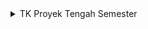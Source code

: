 <details>
<summary> TK Proyek Tengah Semester </summary>

## Anggota Kelompok B04

1. Sayyid Thariq Gilang Muttaqien (2306275714)
2. Rizki Amani Hasanah (2306213376)
3. Andi Muhammad Adlyn Fakhreyza Khairi Putra (2306241713)
4. Dara Zakya Apriani (2306165906)
5. Rama Aditya Rifki Harmono (2306165502)
6. Salomo Immanuel Putra (2306219745)

 ## Jakarta Wardrobe (JaWa)

Jakarta Wardrobe (JaWa) adalah sebuah aplikasi informasi yang menyediakan data lengkap mengenai produk fashion yang tersedia di berbagai toko di wilayah Jakarta. Aplikasi ini bukanlah sebuah platform berbelanja *online*, melainkan sebuah wadah informasi yang memudahkan pengguna, baik warga Jakarta maupun pendatang, untuk menemukan dan mengeksplorasi produk fashion, seperti celana, baju, dress, sepatu, dan lainnya. Kategori yang disediakan di antaranya adalah *women’s clothing*, *men’s clothing*, dan *footwear*. 

Keberadaan aplikasi JaWa diharapkan dapat membantu pengguna untuk mengakses dan mendapatkan informasi setiap produk yang dicari, termasuk deskripsi, detail produk, ulasan, dan lokasi toko yang menjual produk tersebut. Aplikasi ini dilengkapi dengan berbagai fitur menarik, seperti __*rating*__ dan __*comment*__ yang akan tersedia pada laman ulasan, memungkinkan pengguna memberikan penilaian serta ulasan terhadap produk, sehingga dapat membantu pengguna lain dalam mengambil keputusan yang lebih terinformasi. Selain itu, pengguna juga dapat menyimpan produk favorit mereka ke dalam halaman khusus yang disebut __*User Choice*__, di mana mereka dapat dengan mudah mengakses kembali produk-produk yang mereka sukai di masa mendatang. Selain fitur-fitur diatasm JaWa juga menyediakan fitur __*Categories*__ yang mengelompokkan produk berdasarkan jenis fashion, serta modul filter __location__, yang memungkinkan pengguna menyaring produk berdasarkan lokasi toko, sehingga mereka dapat menemukan produk fashion yang tersedia di daerah terdekat. 

__Manfaat Aplikasi:__ 

1. __Memberikan informasi yang komprehensif__ tentang produk fashion di Jakarta, sehingga pengguna dapat dengan mudah menemukan produk yang  dicari.
2. __Membantu pengguna memilih produk berdasarkan lokasi serta rating dan ulasan__ yang diberikan oleh pengguna lain, meningkatkan pengalaman eksplorasi.
3. __Menawarkan fitur personalisasi__ melalui fitur __*User Choice*__, yang memungkinkan pengguna menyimpan produk favorit mereka untuk referensi di masa mendatang.
4. __Mempermudah pencarian produk__ dengan fitur filter berdasarkan jenis fashion, nama produk (*alphabetical*), dan lokasi toko.
5. __Mendorong interaksi komunitas__ melalui fitur komentar dan ulasan, di mana pengguna dapat berbagi pengalaman mereka mengenai produk tertentu. 

Dengan fitur-fitur ini, Jakarta Wardrobe menjadi solusi efektif bagi pengguna yang ingin mengetahui ketersediaan produk fashion di Jakarta sebelum mengunjungi toko, sehingga dapat menghemat waktu dan memastikan produk yang diinginkan tersedia. Aplikasi ini menyediakan informasi yang berguna bagi para warga Jakarta maupun pengunjung untuk merencanakan pembelian produk dengan lebih efisien.


## Daftar Modul

1. #### *Rating (Review Page)* 
**Dikerjakan oleh Rama Aditya Rifki Harmono**

Modul ini bertanggung jawab untuk menyimpan dan menampilkan rating setiap produk. Rating diberikan dalam bentuk angka dengan range 1 sampai 5 yang disimpan sebagai atribut rating_value dalam tabel. Pada impleemntasinya, modul ini akan mengumpulkan dan menghitung rata-rata rating dari semua pengguna untuk setiap produk.

#### *Attributes*:
- id: Primary Key 
- product_id: Foreign Key yang terhubung ke tabel Produk 
- user_id: Foreign Key yang terhubung ke tabel Pengguna 
- rating_value: Integer yang menyimpan nilai rating (1–5) 
- timestamp: Timestamp untuk merekam waktu pemberian rating 

2. #### *Comment (Review Page)* 
**Dikerjakan oleh Salomo Immanuel Putra **

Modul ini bertanggung jawab dalam menyimpan komentar yang diberikan oleh pengguna pada setiap produk. Setiap komentar dihubungkan dengan produk dan pengguna melalui __product_id__ dan __user_id__. Modul ini memungkinkan penyimpanan komentar dalam bentuk teks (comment_text), dengan waktu pembuatan disimpan dalam timestamp. Implementasi comment dan rating akan dijadikan satu dalam review page.

#### *Attributes*:
- id: Primary Key 
- product_id: Foreign Key yang mengacu pada tabel Produk 
- user_id: Foreign Key yang mengacu pada tabel Pengguna 
- comment_text: Text yang menyimpan isi komentar 
- timestamp: Timestamp untuk waktu pemberian komentar 

3. #### *Profile Page* 
**Dikerjakan oleh Dara Zakya Apriani**

Modul __*Profile Page*__ memberikan pengguna kendali penuh atas data profil mereka, sekaligus menyajikan ringkasan aktivitas yang dilakukan dalam aplikasi __Jakarta Wardrobe__. Di dalam halaman profil, pengguna dapat melihat rekapan dari aktivitas-aktivitas mereka, termasuk ulasan yang diberikan, artikel atau blog yang mungkin mereka tulis serta interaksi dalam fitur __*Global Chat*__. Dengan fitur ini, pengguna memiliki akses langsung untuk mengelola aktivitas mereka, baik itu mengedit, menghapus, maupun memperbarui konten sesuai keinginan.


#### *Attributes*:
- id: Primary Key
- username: String untuk nama pengguna
- profile_image: URL atau path untuk menyimpan gambar profil
- email: String untuk alamat email pengguna
- date_joined: Timestamp untuk tanggal bergabung
- activity_summary: Relasi One-to-Many dengan tabel Aktivitas yang mencakup ringkasan ulasan, artikel, dan interaksi di Global Chat
- total_reviews: Integer yang menyimpan jumlah total ulasan pengguna
- total_articles: Integer yang menyimpan jumlah total artikel atau blog pengguna
- total_chat_interactions: Integer yang menyimpan jumlah total interaksi di Global Chat
- activity_history: Array atau relasi dengan tabel Aktivitas yang mencatat perubahan atau penghapusan yang dilakukan pengguna


4. #### *User Choice* 
**Dikerjakan oleh Andi Muhammad Adlyn Fakhreyza Khairi Putra**

Modul ini bertanggung jawab untuk mengelola fitur User Choice. Pengguna akan memiliki halaman personal yang menampilkan barang-barang yang mereka masukkan ke dalam daftar favorit, disebut sebagai __*User Choice*__. Modul ini menyimpan pilihan produk berdasarkan preferensi pengguna, yang akan ditampilkan secara khusus pada halaman tersebut. Setiap produk favorit dihubungkan dengan pengguna melalui __user_id__ dan disimpan dalam bentuk daftar produk yang telah ditambahkan ke dalam pilihan mereka.

#### *Attributes*:
- id: Primary Key 
- user_id: Foreign Key yang terhubung ke pengguna tertentu 
- favorite_products: Array atau relasi *Many-to-Many* ke tabel Produk yang menyimpan daftar produk favorit pengguna 


5. #### *Produk (Filter Categories & Location)*
**Dikerjakan oleh Sayyid Thariq Gilang Muttaqien**

Modul ini bertanggung jawab untuk mengelompokkan dan menyaring produk berdasarkan kategori dan lokasi toko yang menjual setiap produk. Pengguna dapat memilih kategori produk yang mereka inginkan serta lokasi toko yang tersedia, sehingga hanya produk yang sesuai dengan preferensi tersebut yang akan ditampilkan. Setiap produk dihubungkan dengan kategori melalui __category_id__ dan dengan lokasi melalui __location_id__, yang memungkinkan pengelompokan dan penelusuran yang lebih terfokus.

#### *Attributes*:
- category_id: Primary Key untuk kategori
- category_name: String yang menyimpan nama kategori, misalnya “Women’s Clothing”, “Men’s Clothing”, “Footwear”.
- description: Text opsional untuk deskripsi kategori
- location_id: Primary Key untuk lokasi
- location_name: String untuk nama lokasi atau area toko
- Produk Attributes:
  1. product_id: Foreign Key yang menghubungkan ke produk tertentu
  2. category_id: Foreign Key untuk menghubungkan produk dengan kategori tertentu
  3. location_id: Foreign Key untuk menghubungkan produk dengan lokasi tertentu


6. #### *Global Chat* 
**Dikerjakan oleh Rizky Amani Hasanah**

Modul ini menyediakan ruang komunitas bagi pengguna Jakarta Wardrobe (JaWa) untuk saling berinteraksi dan berdiskusi. Setiap pengguna dapat mengirim dan membaca pesan di ruang obrolan umum, di mana semua pengguna dapat berpartisipasi. Modul ini menyimpan pesan dalam bentuk teks, beserta informasi pengguna yang mengirim pesan dan waktu pengiriman, untuk membangun pengalaman komunitas yang aktif dan terbuka.

#### *Attributes*:
- id: Primary Key
- user_id: Foreign Key yang menghubungkan pesan dengan pengguna tertentu
- message_text: Text yang menyimpan isi pesan
- timestamp: Timestamp untuk merekam waktu pengiriman pesan


## Sumber Dataset
- __Nama Dataset__: Jakarta Wardrobe Product Dataset (JWP-dataset)

- __Link Sumber__: [JWP-Dataset](https://docs.google.com/spreadsheets/d/10Y80cMgyFb1CXp-TrQPabfEax1dL02Cxw_cFlwhmYKs/edit?usp=sharing)



- __Deskripsi Umum__:

Dataset ini menyediakan informasi mengenai produk fashion yang tersedia di sekitar Jakarta. Terdapat total 150 baris data, di mana setiap baris merepresentasikan satu produk. Tiap produk tergolong kedalam salah satu dari 5 kategori produk. Didalam dataset ini juga tersedia informasi terkait harga, stock, deskripsi, sumber gambar produk (dalam link url), serta nama dan lokasi toko dimana produk dijual. Dataset ini disusun berdasarkan data yang dikumpulkan dengan metode scraping pada 5 website toko berikut:

- __Referensi__:

1. [Parang Kencana](https://eshop.parangkencana.com/)
2. [Nayara](https://nayara.id/)
3. [Buttonscarves](https://www.buttonscarves.com/)
4. [thenblank](https://thenblank.com/) 
5. [THISISAPRIL](https://thisisapril.com/)

- __Catatan__: 

Beberapa produk mungkin memiliki deskripsi yang tidak lengkap dan format deskripsi antar produk yang diambil dari toko berbeda tidak seragam, serta harga dan stok yang tidak eksak.

- __Ukuran Dataset__:

1. Jumlah Baris: 150
2. Jumlah Kolom: 9

- __Format Data__: CSV

- __Deskripsi Kolom__:

1. category: Kategori produk.
2. nama: Nama produk.
3. price: Harga produk dalam rupiah pada saat data dikumpulkan.
4. stock: Jumlah ketersediaan produk.
5. desc: Deskripsi singkat tentang produk.

## Role atau Peran Pengguna

1. *Rating* \
Pengguna dapat melihat dan memberikan penilaian terhadap produk yang ditampilkan melalui fitur ini. 

2. *Comment* \
Pengguna dapat melihat dan meninggalkan komentar terkait suatu produk yang nantinya dapat dilihat oleh pengguna lain.

3. *Edit Profile* \
Pengguna dapat menyunting profil pengguna, seperti ID, nama, dan profile picture, dan informasi terkait akun mereka secara *real-time*. 

4. *User Choice* \
Pengguna dapat menyesuaikan preferensi mereka untuk menyesuaikan konten dan pengalaman di website agar lebih interaktif dan personal.

5. *Categories* \
Pengguna dapat memilih kategori produk yang mereka inginkan dan nantinya akan ditampilkan.

6. *Location (Filter)* \
Pengguna dapat menyaring daftar produk berdasarkan lokasi yang lebih ter-filter di Jakarta.


## Tautan Deployment

[http://sayyid-thariq31-jawaapp.pbp.cs.ui.ac.id/]

</details>
